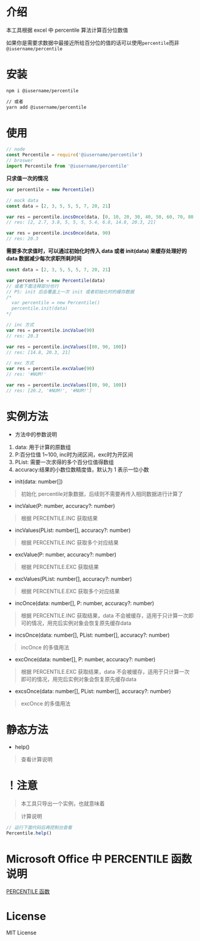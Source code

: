 # 介绍
本工具根据 excel 中 percentile 算法计算百分位数值

如果你是需要求数据中最接近所给百分位的值的话可以使用`percentile`而非`@iusername/percentile`

# 安装
```bash
npm i @iusername/percentile

// 或者
yarn add @iusername/percentile
```

# 使用
```js
// node
const Percentile = require('@iusername/percentile')
// broswer
import Percentile from '@iusername/percentile'
```

**只求值一次的情况**
```js
var percentile = new Percentile()

// mock data
const data = [2, 3, 5, 5, 5, 7, 20, 21]

var res = percentile.incsOnce(data, [0, 10, 20, 30, 40, 50, 60, 70, 80, 90, 100])
// res: [2, 2.7, 3.8, 5, 5, 5, 5.4, 6.8, 14.8, 20.3, 21]

var res = percentile.incsOnce(data, 90)
// res: 20.3
```
**需要多次求值时，可以通过初始化时传入 data 或者 init(data) 来缓存处理好的 data 数据减少每次求职所耗时间**
```js
const data = [2, 3, 5, 5, 5, 7, 20, 21]

var percentile = new Percentile(data)
// 或者下面注释部分也行
// PS: init 后会覆盖上一次 init 或者初始化时的缓存数据
/*
  var percentile = new Percentile()
  percentile.init(data)
*/

// inc 方式
var res = percentile.incValue(90)
// res: 20.3

var res = percentile.incValues([80, 90, 100])
// res: [14.8, 20.3, 21]

// exc 方式
var res = percentile.excValue(90)
// res: '#NUM!'

var res = percentile.incValues([80, 90, 100])
// res: [20.2, '#NUM!', '#NUM!']
```

# 实例方法
- 方法中的参数说明
1. data: 用于计算的原数组
2. P:百分位值 1~100, inc时为闭区间，exc时为开区间
3. PList: 需要一次求得的多个百分位值得数组
4. accuracy:结果的小数位数精度值，默认为 1 表示一位小数

- init(data: number[])
>初始化 percentile对象数据，后续则不需要再传入相同数据进行计算了
- incValue(P: number, accuracy?: number)
>根据 PERCENTILE.INC 获取结果
- incValues(PList: number[], accuracy?: number)
>根据 PERCENTILE.INC 获取多个对应结果
- excValue(P: number, accuracy?: number)
>根据 PERCENTILE.EXC 获取结果
- excValues(PList: number[], accuracy?: number)
>根据 PERCENTILE.EXC 获取多个对应结果
- incOnce(data: number[], P: number, accuracy?: number)
>根据 PERCENTILE.INC 获取结果，data 不会被缓存，适用于只计算一次即可的情况，用完后实例对象会恢复原先缓存data
- incsOnce(data: number[], PList: number[], accuracy?: number)
> incOnce 的多值用法
- excOnce(data: number[], P: number, accuracy?: number)
>根据 PERCENTILE.EXC 获取结果，data 不会被缓存，适用于只计算一次即可的情况，用完后实例对象会恢复原先缓存data
- excsOnce(data: number[], PList: number[], accuracy?: number)
> excOnce 的多值用法

# 静态方法
- help()
>查看计算说明


# ！注意
>本工具只导出一个实例，也就意味着

>计算说明
```js
// 运行下面代码后再控制台查看
Percentile.help()
```


# Microsoft Office 中 PERCENTILE 函数说明
[PERCENTILE 函数](https://support.office.com/zh-cn/article/percentile-%E5%87%BD%E6%95%B0-91b43a53-543c-4708-93de-d626debdddca)

# License
MIT License
